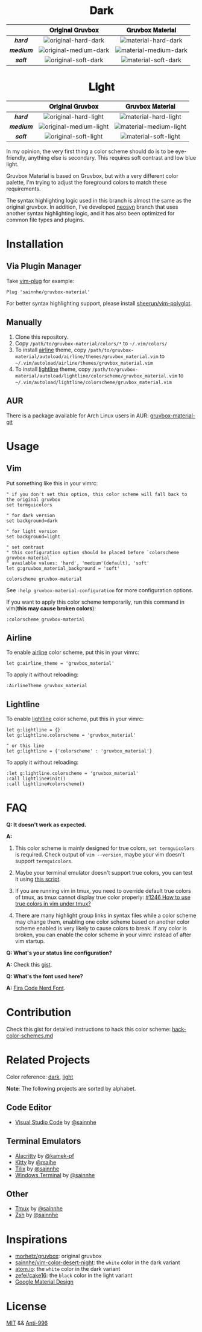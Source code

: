 <h1 align="center">
𝐃𝐚𝐫𝐤
</h1>

|        |                                                     𝐎𝐫𝐢𝐠𝐢𝐧𝐚𝐥 𝐆𝐫𝐮𝐯𝐛𝐨𝐱                                                     |                                                     𝐆𝐫𝐮𝐯𝐛𝐨𝐱 𝐌𝐚𝐭𝐞𝐫𝐢𝐚𝐥                                                     |
| :----: | :----------------------------------------------------------------------------------------------------------------------: | :----------------------------------------------------------------------------------------------------------------------: |
|  𝒉𝒂𝒓𝒅  |  ![original-hard-dark](https://user-images.githubusercontent.com/37491630/67563234-cef14800-f70f-11e9-9778-11f5ded98be5.png)  |  ![material-hard-dark](https://user-images.githubusercontent.com/37491630/67563211-c4cf4980-f70f-11e9-920d-8eebe85d4b35.png)  |
| 𝒎𝒆𝒅𝒊𝒖𝒎 | ![original-medium-dark](https://user-images.githubusercontent.com/37491630/67563242-d284cf00-f70f-11e9-8b51-39e6baef1252.png) | ![material-medium-dark](https://user-images.githubusercontent.com/37491630/67563218-c862d080-f70f-11e9-9add-df2427a26667.png) |
|  𝒔𝒐𝒇𝒕  |  ![original-soft-dark](https://user-images.githubusercontent.com/37491630/67563251-d6185600-f70f-11e9-8535-7b8072ccc464.png)  |  ![material-soft-dark](https://user-images.githubusercontent.com/37491630/67563225-cbf65780-f70f-11e9-8e36-95517f9d3273.png)  |

<h1 align="center">
𝐋𝐢𝐠𝐡𝐭
</h1>

|        |                                                     𝐎𝐫𝐢𝐠𝐢𝐧𝐚𝐥 𝐆𝐫𝐮𝐯𝐛𝐨𝐱                                                     |                                                     𝐆𝐫𝐮𝐯𝐛𝐨𝐱 𝐌𝐚𝐭𝐞𝐫𝐢𝐚𝐥                                                     |
| :----: | :----------------------------------------------------------------------------------------------------------------------: | :----------------------------------------------------------------------------------------------------------------------: |
|  𝒉𝒂𝒓𝒅  |  ![original-hard-light](https://user-images.githubusercontent.com/37491630/67563236-d0bb0b80-f70f-11e9-9966-79b0a69c5586.png)  |  ![material-hard-light](https://user-images.githubusercontent.com/37491630/67563213-c6990d00-f70f-11e9-97e3-6d92d3256245.png)  |
| 𝒎𝒆𝒅𝒊𝒖𝒎 | ![original-medium-light](https://user-images.githubusercontent.com/37491630/67563247-d44e9280-f70f-11e9-97b4-07f236221d9a.png) | ![material-medium-light](https://user-images.githubusercontent.com/37491630/67563221-ca2c9400-f70f-11e9-9bbb-217037a73988.png) |
|  𝒔𝒐𝒇𝒕  |  ![original-soft-light](https://user-images.githubusercontent.com/37491630/67563257-d7e21980-f70f-11e9-9e83-37efc571c9d9.png)  |  ![material-soft-light](https://user-images.githubusercontent.com/37491630/67563228-cd278480-f70f-11e9-8b79-22717cd4a43e.png)  |

In my opinion, the very first thing a color scheme should do is to be eye-friendly, anything else is secondary. This requires soft contrast and low blue light.

Gruvbox Material is based on Gruvbox, but with a very different color palette, I'm trying to adjust the foreground colors to match these requirements.

The syntax highlighting logic used in this branch is almost the same as the original gruvbox. In addition, I've developed [neosyn](https://github.com/sainnhe/gruvbox-material/tree/neosyn) branch that uses another syntax highlighting logic, and it has also been optimized for common file types and plugins.

# Installation

## Via Plugin Manager

Take [vim-plug](https://github.com/junegunn/vim-plug) for example:

```vim
Plug 'sainnhe/gruvbox-material'
```

For better syntax highlighting support, please install [sheerun/vim-polyglot](https://github.com/sheerun/vim-polyglot).

## Manually

1. Clone this repository.
2. Copy `/path/to/gruvbox-material/colors/*` to `~/.vim/colors/`
3. To install [airline](https://github.com/vim-airline/vim-airline) theme, copy `/path/to/gruvbox-material/autoload/airline/themes/gruvbox_material.vim` to `~/.vim/autoload/airline/themes/gruvbox_material.vim`
4. To install [lightline](https://github.com/itchyny/lightline.vim) theme, copy `/path/to/gruvbox-material/autoload/lightline/colorscheme/gruvbox_material.vim` to `~/.vim/autoload/lightline/colorscheme/gruvbox_material.vim`

## AUR

There is a package available for Arch Linux users in AUR: [gruvbox-material-git](https://aur.archlinux.org/packages/gruvbox-material-git/)

# Usage

## Vim

Put something like this in your vimrc:

```vim
" if you don't set this option, this color scheme will fall back to the original gruvbox
set termguicolors

" for dark version
set background=dark

" for light version
set background=light

" set contrast
" this configuration option should be placed before `colorscheme gruvbox-material`
" available values: 'hard', 'medium'(default), 'soft'
let g:gruvbox_material_background = 'soft'

colorscheme gruvbox-material
```

See `:help gruvbox-material-configuration` for more configuration options.

If you want to apply this color scheme temporarily, run this command in vim(**this may cause broken colors**):

```vim
:colorscheme gruvbox-material
```

## Airline

To enable [airline](https://github.com/vim-airline/vim-airline) color scheme, put this in your vimrc:

```vim
let g:airline_theme = 'gruvbox_material'
```

To apply it without reloading:

```vim
:AirlineTheme gruvbox_material
```

## Lightline

To enable [lightline](https://github.com/itchyny/lightline.vim) color scheme, put this in your vimrc:

```vim
let g:lightline = {}
let g:lightline.colorscheme = 'gruvbox_material'

" or this line
let g:lightline = {'colorscheme' : 'gruvbox_material'}
```

To apply it without reloading:

```vim
:let g:lightline.colorscheme = 'gruvbox_material'
:call lightline#init()
:call lightline#colorscheme()
```

# FAQ

**Q: It doesn't work as expected.**

**A:**

1. This color scheme is mainly designed for true colors, `set termguicolors` is required. Check output of `vim --version`, maybe your vim doesn't support `termguicolors`.

2. Maybe your terminal emulator doesn't support true colors, you can test it using [this script](https://unix.stackexchange.com/questions/404414/print-true-color-24-bit-test-pattern).

3. If you are running vim in tmux, you need to override default true colors of tmux, as tmux cannot display true color properly: [#1246 How to use true colors in vim under tmux?](https://github.com/tmux/tmux/issues/1246)

4. There are many highlight group links in syntax files while a color scheme may change them, enabling one color scheme based on another color scheme enabled is very likely to cause colors to break. If any color is broken, you can enable the color scheme in your vimrc instead of after vim startup.

**Q: What's your status line configuration?**

**A:** Check this [gist](https://gist.github.com/sainnhe/b8240bc047313fd6185bb8052df5a8fb).

**Q: What's the font used here?**

**A:** [Fira Code Nerd Font](https://github.com/ryanoasis/nerd-fonts/tree/master/patched-fonts/FiraCode).

# Contribution

Check this gist for detailed instructions to hack this color scheme: [hack-color-schemes.md](https://gist.github.com/sainnhe/911f78cbb092ac58c8734c423a464935)

# Related Projects

Color reference: [dark](https://github.com/sainnhe/gruvbox-material-vscode/blob/master/colors-dark.yml), [light](https://github.com/sainnhe/gruvbox-material-vscode/blob/master/colors-light.yml)

**Note**: The following projects are sorted by alphabet.

## Code Editor

- [Visual Studio Code](https://github.com/sainnhe/gruvbox-material-vscode) by [@sainnhe](https://github.com/sainnhe/)

## Terminal Emulators

- [Alacritty](https://gist.github.com/kamek-pf/2eae4f570061a97788a8a9ca4c893797) by [@kamek-pf](https://github.com/kamek-pf/)
- [Kitty](https://github.com/rsaihe/gruvbox-material-kitty) by [@rsaihe](https://github.com/rsaihe/)
- [Tilix](https://github.com/sainnhe/gruvbox-material-tilix) by [@sainnhe](https://github.com/sainnhe/)
- [Windows Terminal](https://gist.github.com/sainnhe/587a1bba123cb25a3ed83ced613c20c0) by [@sainnhe](https://github.com/sainnhe/)

## Other

- [Tmux](https://gist.github.com/sainnhe/b8240bc047313fd6185bb8052df5a8fb) by [@sainnhe](https://github.com/sainnhe/)
- [Zsh](https://gist.github.com/sainnhe/f92372e14c59750b6ac8dc927ba9f7fe) by [@sainnhe](https://github.com/sainnhe/)

# Inspirations

- [morhetz/gruvbox](https://github.com/morhetz/gruvbox): original gruvbox
- [sainnhe/vim-color-desert-night](https://github.com/sainnhe/vim-color-desert-night): the `white` color in the dark variant
- [atom.io](https://atom.io): the `white` color in the dark variant
- [zefei/cake16](https://github.com/zefei/cake16): the `black` color in the light variant
- [Google Material Design](https://en.wikipedia.org/wiki/Material_Design)

# License

[MIT](./LICENSE) && [Anti-996](./Anti-996-LICENSE)
